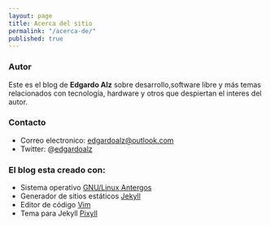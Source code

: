 ```yaml
---
layout: page
title: Acerca del sitio
permalink: "/acerca-de/"
published: true
---
```


### Autor
Este es el blog de __Edgardo Alz__ sobre desarrollo,software libre y más temas 
relacionados con tecnología, hardware y otros que despiertan el interes del autor.

### Contacto
* Correo electronico: [edgardoalz@outlook.com](mailto:edgardoalz@outlook.com)
* Twitter: @[edgardoalz](http://twitter.com/edgardoalz)

### El blog esta creado con:
* Sistema operativo [GNU/Linux Antergos](http://antergos.com)
* Generador de sitios estáticos [Jekyll](http://jekyllrb.com)
* Editor de código [Vim](http://vim.org)
* Tema para Jekyll [Pixyll](http://pixyll.com)
